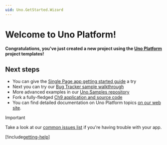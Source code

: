```yaml
---
uid: Uno.GetStarted.Wizard
---
```


# Welcome to Uno Platform!

**Congratulations, you've just created a new project using the [Uno Platform](https://platform.uno/) project templates!**

## Next steps

* You can give the [Single Page app getting started guide](xref:Uno.GettingStarted.Tutorial1) a try
* Next you can try our [Bug Tracker sample walkthrough](xref:Uno.GettingStarted.Tutorial2)
* More advanced examples in our [Uno.Samples repository](https://github.com/unoplatform/uno.samples)
* Fork a fully-fledged [Ch9 application and source code ](https://platform.uno/code-samples/#ch9)
* You can find detailed documentation on Uno Platform topics [on our web site](https://platform.uno/docs/articles/intro.html).

> [!IMPORTANT]
> Take a look at our [common issues list](xref:Uno.UI.CommonIssues) if you're having trouble with your app.

[!include[getting-help](xref:Uno.Development.GettingHelp)]